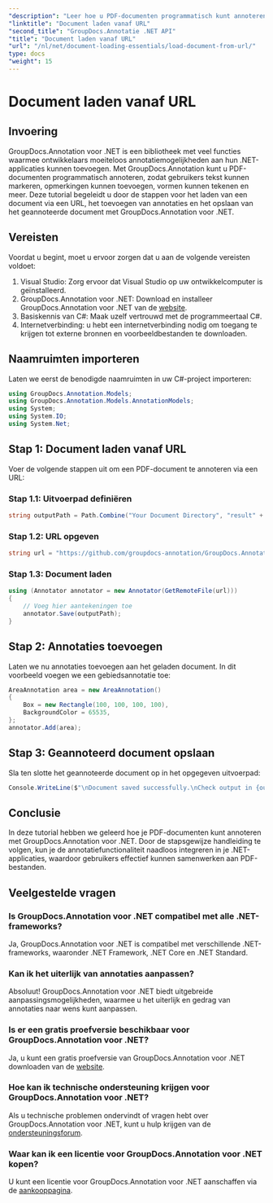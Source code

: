 ```yaml
---
"description": "Leer hoe u PDF-documenten programmatisch kunt annoteren met GroupDocs.Annotation voor .NET. Stapsgewijze handleiding met codevoorbeelden."
"linktitle": "Document laden vanaf URL"
"second_title": "GroupDocs.Annotatie .NET API"
"title": "Document laden vanaf URL"
"url": "/nl/net/document-loading-essentials/load-document-from-url/"
type: docs
"weight": 15
---
```


# Document laden vanaf URL

## Invoering
GroupDocs.Annotation voor .NET is een bibliotheek met veel functies waarmee ontwikkelaars moeiteloos annotatiemogelijkheden aan hun .NET-applicaties kunnen toevoegen. Met GroupDocs.Annotation kunt u PDF-documenten programmatisch annoteren, zodat gebruikers tekst kunnen markeren, opmerkingen kunnen toevoegen, vormen kunnen tekenen en meer. Deze tutorial begeleidt u door de stappen voor het laden van een document via een URL, het toevoegen van annotaties en het opslaan van het geannoteerde document met GroupDocs.Annotation voor .NET.
## Vereisten
Voordat u begint, moet u ervoor zorgen dat u aan de volgende vereisten voldoet:
1. Visual Studio: Zorg ervoor dat Visual Studio op uw ontwikkelcomputer is geïnstalleerd.
2. GroupDocs.Annotation voor .NET: Download en installeer GroupDocs.Annotation voor .NET van de [website](https://releases.groupdocs.com/annotation/net/).
3. Basiskennis van C#: Maak uzelf vertrouwd met de programmeertaal C#.
4. Internetverbinding: u hebt een internetverbinding nodig om toegang te krijgen tot externe bronnen en voorbeeldbestanden te downloaden.

## Naamruimten importeren
Laten we eerst de benodigde naamruimten in uw C#-project importeren:
```csharp
using GroupDocs.Annotation.Models;
using GroupDocs.Annotation.Models.AnnotationModels;
using System;
using System.IO;
using System.Net;
```
## Stap 1: Document laden vanaf URL
Voer de volgende stappen uit om een PDF-document te annoteren via een URL:
### Stap 1.1: Uitvoerpad definiëren
```csharp
string outputPath = Path.Combine("Your Document Directory", "result" + Path.GetExtension("input.pdf"));
```
### Stap 1.2: URL opgeven
```csharp
string url = "https://github.com/groupdocs-annotation/GroupDocs.Annotation-for-.NET/blob/master/Examples/Resources/SampleFiles/input.pdf?raw=true";
```
### Stap 1.3: Document laden
```csharp
using (Annotator annotator = new Annotator(GetRemoteFile(url)))
{
    // Voeg hier aantekeningen toe
    annotator.Save(outputPath);
}
```
## Stap 2: Annotaties toevoegen
Laten we nu annotaties toevoegen aan het geladen document. In dit voorbeeld voegen we een gebiedsannotatie toe:
```csharp
AreaAnnotation area = new AreaAnnotation()
{
    Box = new Rectangle(100, 100, 100, 100),
    BackgroundColor = 65535,
};
annotator.Add(area);
```
## Stap 3: Geannoteerd document opslaan
Sla ten slotte het geannoteerde document op in het opgegeven uitvoerpad:
```csharp
Console.WriteLine($"\nDocument saved successfully.\nCheck output in {outputPath}.");
```

## Conclusie
In deze tutorial hebben we geleerd hoe je PDF-documenten kunt annoteren met GroupDocs.Annotation voor .NET. Door de stapsgewijze handleiding te volgen, kun je de annotatiefunctionaliteit naadloos integreren in je .NET-applicaties, waardoor gebruikers effectief kunnen samenwerken aan PDF-bestanden.

## Veelgestelde vragen
### Is GroupDocs.Annotation voor .NET compatibel met alle .NET-frameworks?
Ja, GroupDocs.Annotation voor .NET is compatibel met verschillende .NET-frameworks, waaronder .NET Framework, .NET Core en .NET Standard.
### Kan ik het uiterlijk van annotaties aanpassen?
Absoluut! GroupDocs.Annotation voor .NET biedt uitgebreide aanpassingsmogelijkheden, waarmee u het uiterlijk en gedrag van annotaties naar wens kunt aanpassen.
### Is er een gratis proefversie beschikbaar voor GroupDocs.Annotation voor .NET?
Ja, u kunt een gratis proefversie van GroupDocs.Annotation voor .NET downloaden van de [website](https://releases.groupdocs.com/).
### Hoe kan ik technische ondersteuning krijgen voor GroupDocs.Annotation voor .NET?
Als u technische problemen ondervindt of vragen hebt over GroupDocs.Annotation voor .NET, kunt u hulp krijgen van de [ondersteuningsforum](https://forum.groupdocs.com/c/annotation/10).
### Waar kan ik een licentie voor GroupDocs.Annotation voor .NET kopen?
U kunt een licentie voor GroupDocs.Annotation voor .NET aanschaffen via de [aankooppagina](https://purchase.groupdocs.com/buy).